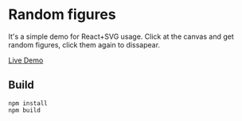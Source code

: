 # Random figures

It's a simple demo for React+SVG usage. Click at the canvas and get random figures, click them again to dissapear.

[Live Demo]()

## Build

```
npm install
npm build
```
